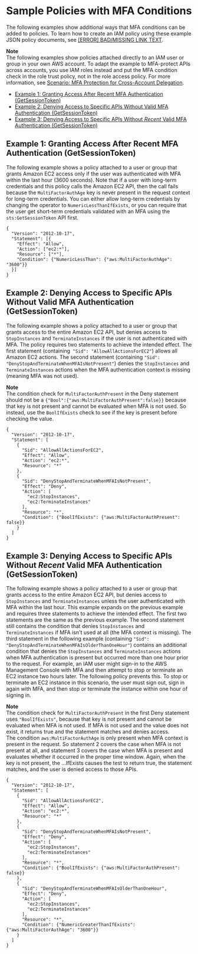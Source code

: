 # Sample Policies with MFA Conditions<a name="id_credentials_mfa_sample-policies"></a>

The following examples show additional ways that MFA conditions can be added to policies\. To learn how to create an IAM policy using these example JSON policy documents, see [[ERROR] BAD/MISSING LINK TEXT](access_policies_create.md#access_policies_create-json-editor)\.

**Note**  
The following examples show policies attached directly to an IAM user or group in your own AWS account\. To adapt the example to MFA\-protect APIs across accounts, you use IAM roles instead and put the MFA condition check in the role trust policy, not in the role access policy\. For more information, see [Scenario: MFA Protection for Cross\-Account Delegation](id_credentials_mfa_configure-api-require.md#MFAProtectedAPI-cross-account-delegation)\. 


+ [Example 1: Granting Access After Recent MFA Authentication \(GetSessionToken\)](#ExampleMFAforIAMUserAge)
+ [Example 2: Denying Access to Specific APIs Without Valid MFA Authentication \(GetSessionToken\)](#ExampleMFAforResource)
+ [Example 3: Denying Access to Specific APIs Without *Recent* Valid MFA Authentication \(GetSessionToken\)](#ExampleMFADenyNotRecent)

## Example 1: Granting Access After Recent MFA Authentication \(GetSessionToken\)<a name="ExampleMFAforIAMUserAge"></a>

The following example shows a policy attached to a user or group that grants Amazon EC2 access only if the user was authenticated with MFA within the last hour \(3600 seconds\)\. Note that if a user with long\-term credentials and this policy calls the Amazon EC2 API, then the call fails because the `MultiFactorAuthAge` key is never present in the request context for long\-term credentials\. You can either allow long\-term credentials by changing the operator to `NumericLessThanIfExists`, or you can require that the user get short\-term credentials validated with an MFA using the `sts:GetSessionToken` API first\.

```
{
  "Version": "2012-10-17",
  "Statement": [{
    "Effect": "Allow",
    "Action": ["ec2:*"],
    "Resource": ["*"],
    "Condition": {"NumericLessThan": {"aws:MultiFactorAuthAge": "3600"}}
  }]
}
```

## Example 2: Denying Access to Specific APIs Without Valid MFA Authentication \(GetSessionToken\)<a name="ExampleMFAforResource"></a>

The following example shows a policy attached to a user or group that grants access to the entire Amazon EC2 API, but denies access to `StopInstances` and `TerminateInstances` if the user is not authenticated with MFA\. The policy requires two statements to achieve the intended effect\. The first statement \(containing` "Sid": "AllowAllActionsForEC2"`\) allows all Amazon EC2 actions\. The second statement \(containing `"Sid": "DenyStopAndTerminateWhenMFAIsNotPresent"`\) denies the `StopInstances` and `TerminateInstances` actions when the MFA authentication context is missing \(meaning MFA was not used\)\.

**Note**  
The condition check for `MultiFactorAuthPresent` in the Deny statement should not be a `{"Bool":{"aws:MultiFactorAuthPresent":false}}` because that key is not present and cannot be evaluated when MFA is not used\. So instead, use the `BoolIfExists` check to see if the key is present before checking the value\.

```
{
  "Version": "2012-10-17",
  "Statement": [
    {
      "Sid": "AllowAllActionsForEC2",
      "Effect": "Allow",
      "Action": "ec2:*",
      "Resource": "*"
    },
    {
      "Sid": "DenyStopAndTerminateWhenMFAIsNotPresent",
      "Effect": "Deny",
      "Action": [
        "ec2:StopInstances",
        "ec2:TerminateInstances"
      ],
      "Resource": "*",
      "Condition": {"BoolIfExists": {"aws:MultiFactorAuthPresent": false}}
    }
  ]
}
```

## Example 3: Denying Access to Specific APIs Without *Recent* Valid MFA Authentication \(GetSessionToken\)<a name="ExampleMFADenyNotRecent"></a>

The following example shows a policy attached to a user or group that grants access to the entire Amazon EC2 API, but denies access to `StopInstances` and `TerminateInstances` unless the user authenticated with MFA within the last hour\. This example expands on the previous example and requires three statements to achieve the intended effect\. The first two statements are the same as the previous example\. The second statement still contains the condition that denies `StopInstances` and `TerminateInstances` if MFA isn't used at all \(the MFA context is missing\)\. The third statement in the following example \(containing `"Sid": "DenyStopAndTerminateWhenMFAIsOlderThanOneHour"`\) contains an additional condition that denies the `StopInstances` and `TerminateInstances` actions when MFA authentication is present but occurred more than one hour prior to the request\. For example, an IAM user might sign\-in to the AWS Management Console with MFA and then attempt to stop or terminate an EC2 instance two hours later\. The following policy prevents this\. To stop or terminate an EC2 instance in this scenario, the user must sign out, sign in again with MFA, and then stop or terminate the instance within one hour of signing in\. 

**Note**  
The condition check for `MultiFactorAuthPresent` in the first Deny statement uses `"BoolIfExists"`, because that key is not present and cannot be evaluated when MFA is not used\. If MFA is not used and the value does not exist, it returns true and the statement matches and denies access\.  
The condition `aws:MultiFactorAuthAge` is only present when MFA context is present in the request\. So statement 2 covers the case when MFA is not present at all, and statement 3 covers the case when MFA is present and evaluates whether it occurred in the proper time window\. Again, when the key is not present, the \.\.\.IfExists causes the test to return true, the statement matches, and the user is denied access to those APIs\.

```
{
  "Version": "2012-10-17",
  "Statement": [
    {
      "Sid": "AllowAllActionsForEC2",
      "Effect": "Allow",
      "Action": "ec2:*",
      "Resource": "*"
    },
    {
      "Sid": "DenyStopAndTerminateWhenMFAIsNotPresent",
      "Effect": "Deny",
      "Action": [
        "ec2:StopInstances",
        "ec2:TerminateInstances"
      ],
      "Resource": "*",
      "Condition": {"BoolIfExists": {"aws:MultiFactorAuthPresent": false}}
    },
    {
      "Sid": "DenyStopAndTerminateWhenMFAIsOlderThanOneHour",
      "Effect": "Deny",
      "Action": [
        "ec2:StopInstances",
        "ec2:TerminateInstances"
      ],
      "Resource": "*",
      "Condition": {"NumericGreaterThanIfExists": {"aws:MultiFactorAuthAge": "3600"}}
    }
  ]
}
```